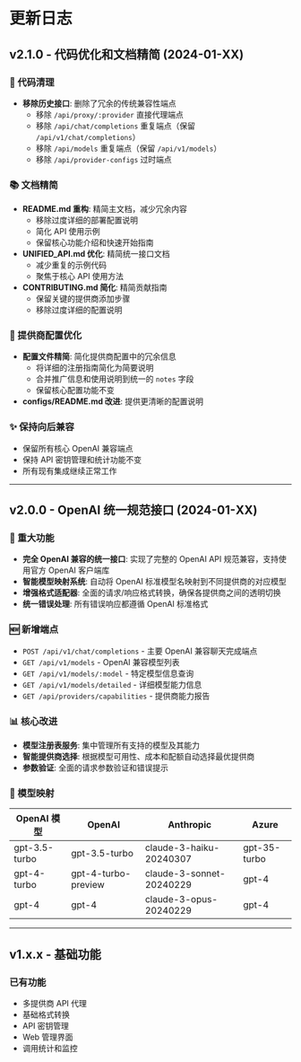 # 更新日志

## v2.1.0 - 代码优化和文档精简 (2024-01-XX)

### 🧹 代码清理

- **移除历史接口**: 删除了冗余的传统兼容性端点
  - 移除 `/api/proxy/:provider` 直接代理端点
  - 移除 `/api/chat/completions` 重复端点（保留 `/api/v1/chat/completions`）
  - 移除 `/api/models` 重复端点（保留 `/api/v1/models`）
  - 移除 `/api/provider-configs` 过时端点

### 📚 文档精简

- **README.md 重构**: 精简主文档，减少冗余内容
  - 移除过度详细的部署配置说明
  - 简化 API 使用示例
  - 保留核心功能介绍和快速开始指南
- **UNIFIED_API.md 优化**: 精简统一接口文档
  - 减少重复的示例代码
  - 聚焦于核心 API 使用方法
- **CONTRIBUTING.md 简化**: 精简贡献指南
  - 保留关键的提供商添加步骤
  - 移除过度详细的配置说明

### 🔧 提供商配置优化

- **配置文件精简**: 简化提供商配置中的冗余信息
  - 将详细的注册指南简化为简要说明
  - 合并推广信息和使用说明到统一的 `notes` 字段
  - 保留核心配置功能不变
- **configs/README.md 改进**: 提供更清晰的配置说明

### ✨ 保持向后兼容

- 保留所有核心 OpenAI 兼容端点
- 保持 API 密钥管理和统计功能不变
- 所有现有集成继续正常工作

---

## v2.0.0 - OpenAI 统一规范接口 (2024-01-XX)

### 🚀 重大功能

- **完全 OpenAI 兼容的统一接口**: 实现了完整的 OpenAI API 规范兼容，支持使用官方 OpenAI 客户端库
- **智能模型映射系统**: 自动将 OpenAI 标准模型名映射到不同提供商的对应模型
- **增强格式适配器**: 全面的请求/响应格式转换，确保各提供商之间的透明切换
- **统一错误处理**: 所有错误响应都遵循 OpenAI 标准格式

### 🆕 新增端点

- `POST /api/v1/chat/completions` - 主要 OpenAI 兼容聊天完成端点
- `GET /api/v1/models` - OpenAI 兼容模型列表
- `GET /api/v1/models/:model` - 特定模型信息查询
- `GET /api/v1/models/detailed` - 详细模型能力信息
- `GET /api/providers/capabilities` - 提供商能力报告

### 📊 核心改进

- **模型注册表服务**: 集中管理所有支持的模型及其能力
- **智能提供商选择**: 根据模型可用性、成本和配额自动选择最优提供商
- **参数验证**: 全面的请求参数验证和错误提示

### 🎯 模型映射

| OpenAI 模型 | OpenAI | Anthropic | Azure |
|-------------|--------|-----------|-------|
| gpt-3.5-turbo | gpt-3.5-turbo | claude-3-haiku-20240307 | gpt-35-turbo |
| gpt-4-turbo | gpt-4-turbo-preview | claude-3-sonnet-20240229 | gpt-4 |
| gpt-4 | gpt-4 | claude-3-opus-20240229 | gpt-4 |

---

## v1.x.x - 基础功能

### 已有功能
- 多提供商 API 代理
- 基础格式转换
- API 密钥管理
- Web 管理界面
- 调用统计和监控